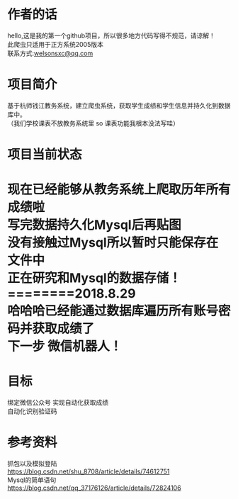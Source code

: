 # 作者的话
  hello,这是我的第一个github项目，所以很多地方代码写得不规范，请谅解！  
  此爬虫只适用于正方系统2005版本  
  联系方式:welsonsxc@qq.com  
# 项目简介
  基于杭师钱江教务系统，建立爬虫系统，获取学生成绩和学生信息并持久化到数据库中。  
  （我们学校课表不放教务系统里 so 课表功能我根本没法写哇）
# 项目当前状态
  现在已经能够从教务系统上爬取历年所有成绩啦  
  <a color="red">写完数据持久化Mysql后再贴图</a>  
  没有接触过Mysql所以暂时只能保存在文件中  
  正在研究和Mysql的数据存储！
  ========2018.8.29  
  哈哈哈已经能通过数据库遍历所有账号密码并获取成绩了  
  下一步 微信机器人！  
  ========
# 目标
  绑定微信公众号 实现自动化获取成绩  
  自动化识别验证码  

# 参考资料
  抓包以及模拟登陆  
  https://blog.csdn.net/shu_8708/article/details/74612751  
  Mysql的简单语句  
  https://blog.csdn.net/qq_37176126/article/details/72824106  

